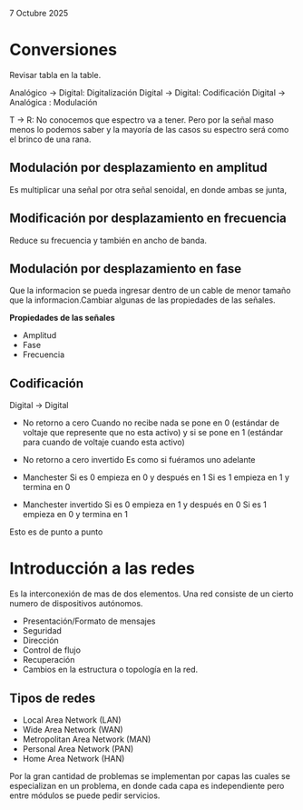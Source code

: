 7 Octubre 2025 

# Conversiones 

Revisar tabla en la table.

Analógico ->  Digital: Digitalización
Digital -> Digital: Codificación
Digital -> Analógica : Modulación

T -> R: No conocemos que espectro va a tener. Pero por la señal maso menos lo podemos saber y la mayoría de las casos su espectro será como el brinco de una rana.

## Modulación por desplazamiento en amplitud

Es multiplicar una señal por otra señal senoidal, en donde ambas se junta,

## Modificación por desplazamiento en frecuencia
Reduce su frecuencia y también en ancho de banda.

## Modulación por desplazamiento en fase
Que la informacion se pueda ingresar dentro de un cable de menor tamaño que la informacion.Cambiar algunas de las propiedades de  las señales.

**Propiedades de las señales**
- Amplitud
- Fase
- Frecuencia

## Codificación

Digital -> Digital 

- No retorno a cero 
Cuando no recibe nada se pone en 0 (estándar de voltaje que represente que no esta activo) y si se pone en 1 (estándar para cuando de voltaje cuando esta activo)

- No retorno a cero invertido 
Es como si fuéramos uno adelante

- Manchester
 Si es 0 empieza en 0 y después en 1
 Si es 1 empieza en 1 y termina en 0

- Manchester invertido
 Si es 0 empieza en 1 y después en 0
 Si es 1 empieza en 0 y termina en 1


Esto es de punto a punto


# Introducción a las redes

Es la interconexión de mas de dos elementos. Una red consiste de un cierto numero de dispositivos autónomos.

- Presentación/Formato de mensajes
- Seguridad
- Dirección
- Control de flujo
- Recuperación
- Cambios en la estructura o topología en la red.

## Tipos de redes

- Local Area Network (LAN)
- Wide Area Network (WAN)
- Metropolitan Area Network (MAN)
- Personal Area Network (PAN)
- Home Area Network (HAN)

Por la gran cantidad de problemas se implementan por capas las cuales se especializan en un problema, en donde cada capa es independiente pero entre módulos se puede pedir servicios.



